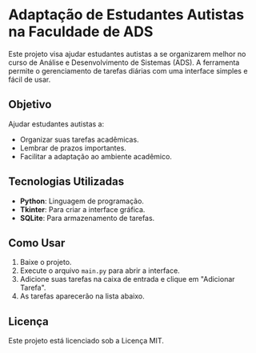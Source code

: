 # Adaptação de Estudantes Autistas na Faculdade de ADS

Este projeto visa ajudar estudantes autistas a se organizarem melhor no curso de Análise e Desenvolvimento de Sistemas (ADS). A ferramenta permite o gerenciamento de tarefas diárias com uma interface simples e fácil de usar.

## Objetivo

Ajudar estudantes autistas a:

- Organizar suas tarefas acadêmicas.
- Lembrar de prazos importantes.
- Facilitar a adaptação ao ambiente acadêmico.

## Tecnologias Utilizadas

- **Python**: Linguagem de programação.
- **Tkinter**: Para criar a interface gráfica.
- **SQLite**: Para armazenamento de tarefas.

## Como Usar

1. Baixe o projeto.
2. Execute o arquivo `main.py` para abrir a interface.
3. Adicione suas tarefas na caixa de entrada e clique em "Adicionar Tarefa".
4. As tarefas aparecerão na lista abaixo.

## Licença

Este projeto está licenciado sob a Licença MIT.
